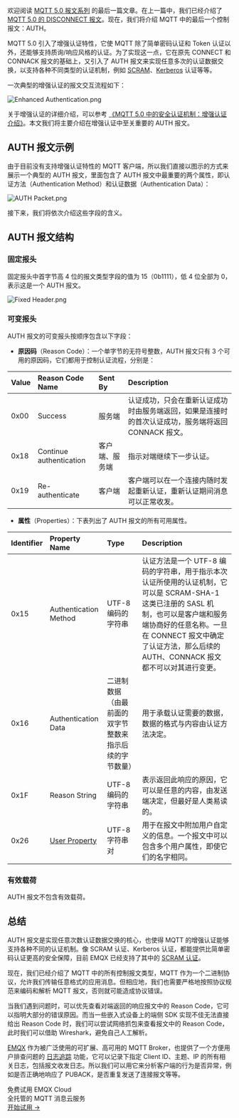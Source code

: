 欢迎阅读 [MQTT 5.0 报文系列](https://www.emqx.com/zh/blog/Introduction-to-mqtt-control-packets) 的最后一篇文章。在上一篇中，我们已经介绍了 [MQTT 5.0 的 DISCONNECT 报文](https://www.emqx.com/zh/blog/mqtt-5-0-control-packets-05-disconnect)。现在，我们将介绍 MQTT 中的最后一个控制报文：AUTH。

MQTT 5.0 引入了增强认证特性，它使 MQTT 除了简单密码认证和 Token 认证以外，还能够支持质询/响应风格的认证。为了实现这一点，它在原先 CONNECT 和 CONNACK 报文的基础上，又引入了 AUTH 报文来实现任意多次的认证数据交换，以支持各种不同类型的认证机制，例如 [SCRAM](https://en.wikipedia.org/wiki/Salted_Challenge_Response_Authentication_Mechanism)、[Kerberos](https://en.wikipedia.org/wiki/Kerberos_(protocol)) 认证等等。

一次典型的增强认证的报文交互流程如下：

![Enhanced Authentication.png](https://assets.emqx.com/images/a0e0e42c203f113132ab4adabab93461.png)

关于增强认证的详细介绍，可以参考 [《MQTT 5.0 中的安全认证机制：增强认证介绍》](https://www.emqx.com/zh/blog/leveraging-enhanced-authentication-for-mqtt-security)。本文我们将主要介绍在增强认证中至关重要的 AUTH 报文。

## AUTH 报文示例

由于目前没有支持增强认证特性的 MQTT 客户端，所以我们直接以图示的方式来展示一个典型的 AUTH 报文，里面包含了 AUTH 报文中最重要的两个属性，即认证方法（Authentication Method）和认证数据（Authentication Data）：

![AUTH Packet.png](https://assets.emqx.com/images/3b7ac282f542aff5485af51bf2648249.png)

接下来，我们将依次介绍这些字段的含义。

## AUTH 报文结构

### 固定报头

固定报头中首字节高 4 位的报文类型字段的值为 15（0b1111），低 4 位全部为 0，表示这是一个 AUTH 报文。

![Fixed Header.png](https://assets.emqx.com/images/475a63308cf88814f273692e75e8dfd9.png)

### 可变报头

AUTH 报文的可变报头按顺序包含以下字段：

- **原因码**（Reason Code）：一个单字节的无符号整数，AUTH 报文只有 3 个可用的原因码，它们都用于控制认证流程，分别是：

| **Value** | **Reason Code Name**    | **Sent By**    | **Description**                                              |
| :-------- | :---------------------- | :------------- | :----------------------------------------------------------- |
| 0x00      | Success                 | 服务端         | 认证成功，只会在重新认证成功时由服务端返回，如果是连接时的首次认证成功，服务端将返回 CONNACK 报文。 |
| 0x18      | Continue authentication | 客户端、服务端 | 指示对端继续下一步认证。                                     |
| 0x19      | Re-authenticate         | 客户端         | 客户端可以在一个连接内随时发起重新认证，重新认证期间消息可以正常收发。 |

- **属性**（Properties）：下表列出了 AUTH 报文的所有可用属性。

| **Identifier** | **Property Name**                                            | **Type**                                               | **Description**                                              |
| :------------- | :----------------------------------------------------------- | :----------------------------------------------------- | :----------------------------------------------------------- |
| 0x15           | Authentication Method                                        | UTF-8 编码的字符串                                     | 认证方法是一个 UTF-8 编码的字符串，用于指示本次认证所使用的认证机制，它可以是 SCRAM-SHA-1 这类已注册的 SASL 机制，也可以是客户端和服务端协商好的任意名称。一旦在 CONNECT 报文中确定了认证方法，那么后续的 AUTH、CONNACK 报文都不可以对其进行变更。 |
| 0x16           | Authentication Data                                          | 二进制数据（由最前面的双字节整数来指示后续的字节数量） | 用于承载认证需要的数据，数据的格式与内容由认证方法决定。     |
| 0x1F           | Reason String                                                | UTF-8 编码的字符串                                     | 表示返回此响应的原因，它可以是任意的内容，由发送端决定，但最好是人类易读的。 |
| 0x26           | [User Property](https://www.emqx.com/zh/blog/mqtt5-user-properties) | UTF-8 字符串对                                         | 用于在报文中附加用户自定义的信息。一个报文中可以包含多个用户属性，即使它们的名字相同。 |

### 有效载荷

AUTH 报文不包含有效载荷。

## 总结

AUTH 报文是实现任意次数认证数据交换的核心，也使得 MQTT 的增强认证能够支持各种不同的认证机制。像 SCRAM 认证、Kerberos 认证，都能提供比简单密码认证更高的安全保障，目前 EMQX 已经支持了其中的 [SCRAM 认证](https://www.emqx.io/docs/zh/v5.1/access-control/authn/scram.html)。

现在，我们已经介绍了 MQTT 中的所有控制报文类型，MQTT 作为一个二进制协议，允许我们传输任意格式的应用消息。但相应地，我们也需要严格地按照协议规范来编码和解析 MQTT 报文，否则就可能造成协议错误。

当我们遇到问题时，可以优先查看对端返回的响应报文中的 Reason Code，它可以指明大部分的错误原因。而当一些嵌入式设备上的端侧 SDK 实现不佳无法直接给出 Reason Code 时，我们可以尝试网络抓包来查看报文中的 Reason Code，此时我们可以借助 Wireshark，避免自己人工解析。

[EMQX](https://www.emqx.io/zh) 作为被广泛使用的可扩展、高可用的 MQTT Broker，也提供了一个方便用户排查问题的 [日志追踪](https://www.emqx.io/docs/zh/v5.1/observability/tracer.html#日志追踪介绍) 功能，它可以记录下指定 Client ID、主题、IP 的所有相关日志，包括报文收发日志。所以我们可以用它来分析客户端的行为是否异常，例如是否正确地响应了 PUBACK，是否重复发送了连接报文等等。

<section class="promotion">
    <div>
        免费试用 EMQX Cloud
        <div class="is-size-14 is-text-normal has-text-weight-normal">全托管的 MQTT 消息云服务</div>
    </div>
    <a href="https://accounts-zh.emqx.com/signup?continue=https://cloud.emqx.com/console/deployments/0?oper=new" class="button is-gradient px-5">开始试用 →</a>
</section>
